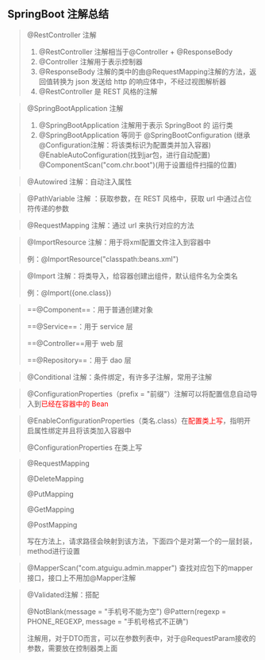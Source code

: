 ## SpringBoot 注解总结

> @RestController 注解
>
> 1. @RestController 注解相当于@Controller + @ResponseBody
> 2. @Controller 注解用于表示控制器
> 3. @ResponseBody 注解的类中的由@RequestMapping注解的方法，返回值转换为 json 发送给 http 的响应体中，不经过视图解析器
> 4. @RestController 是 REST 风格的注解

> @SpringBootApplication 注解
>
> 1. @SpringBootApplication 注解用于表示 SpringBoot 的 运行类
> 2. @SpringBootApplication
>    等同于
>    @SpringBootConfiguration (继承 @Configuration注解：将该类标识为配置类并加入容器)
>    @EnableAutoConfiguration(找到jar包，进行自动配置)
>    @ComponentScan("com.chr.boot")(用于设置组件扫描的位置)

> @Autowired 注解：自动注入属性

> @PathVariable 注解 ：获取参数，在 REST 风格中，获取 url 中通过占位符传递的参数

> @RequestMapping 注解：通过 url 来执行对应的方法

> @ImportResource 注解：用于将xml配置文件注入到容器中
>
> 例：@ImportResource("classpath:beans.xml")

> @Import 注解：将类导入，给容器创建出组件，默认组件名为全类名
>
> 例：@Import({one.class})

> ==@Component==：用于普通创建对象
>
> ==@Service==：用于 service 层
>
> ==@Controller==用于 web 层
>
> ==@Repository==：用于 dao 层

> @Conditional 注解：条件绑定，有许多子注解，常用子注解

> @ConfigurationProperties（prefix = "前缀"）注解可以将配置信息自动导入到<font color="red">已经在容器中的 Bean</font>

>@EnableConfigurationProperties（类名.class）在<font color="red">配置类上写</font>，指明开启属性绑定并且将该类加入容器中
>
>@ConfigurationProperties 在类上写

> @RequestMapping
>
> @DeleteMapping
>
> @PutMapping
>
> @GetMapping
>
> @PostMapping
>
> 写在方法上，请求路径会映射到该方法，下面四个是对第一个的一层封装，method进行设置

> @MapperScan("com.atguigu.admin.mapper") 查找对应包下的mapper接口，接口上不用加@Mapper注解

> @Validated注解：搭配
>
> @NotBlank(message = "手机号不能为空")
> @Pattern(regexp = PHONE_REGEXP, message = "手机号格式不正确")
>
> 注解用，对于DTO而言，可以在参数列表中，对于@RequestParam接收的参数，需要放在控制器类上面
